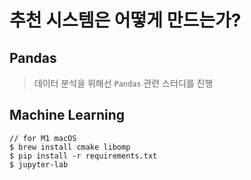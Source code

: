 # 추천 시스템은 어떻게 만드는가?

## Pandas

> 데이터 분석을 위해선 `Pandas` 관련 스터디를 진행


## Machine Learning

```
// for M1 macOS
$ brew install cmake libomp
$ pip install -r requirements.txt
$ jupyter-lab
```

